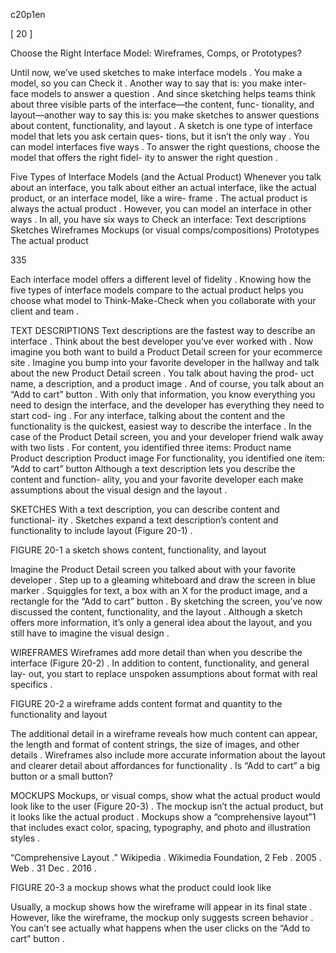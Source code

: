 c20p1en



[ 20 ]

Choose the Right Interface Model: Wireframes, Comps, or Prototypes?

Until now, we’ve used sketches to make interface models . You make a model, so you can Check it . Another way to say that is: you make inter- face  models  to  answer  a  question .  And  since  sketching  helps  teams think  about  three  visible  parts  of  the  interface—the  content,  func- tionality, and layout—another way to say this is: you make sketches to answer questions about content, functionality, and layout .
A sketch is one type of interface model that lets you ask certain ques- tions, but it isn’t the only way . You can model interfaces five ways . To answer the right questions, choose the model that offers the right fidel-  ity to answer the right question .

Five Types of Interface Models (and the Actual Product)
Whenever you talk about an interface, you talk about either an actual interface, like the actual product, or an interface model, like a wire- frame . The actual product is always the actual product . However, you can model an interface in other ways . In all, you have six ways to Check an interface:
Text descriptions
Sketches
Wireframes
Mockups (or visual comps/compositions)
Prototypes
The actual product



335


Each interface model offers a different level of fidelity . Knowing how the five types of interface models compare to the actual product helps you choose what model to Think-Make-Check when you  collaborate with your client and team .

TEXT DESCRIPTIONS
Text descriptions are the fastest way to describe an interface .
Think about the best developer you’ve ever worked with . Now imagine you both want to build a Product Detail screen for your ecommerce site . Imagine you bump into your favorite developer in the hallway and talk about the new Product Detail screen . You talk about having the prod-  uct name, a description, and a product image . And of course, you talk about an “Add to cart” button .
With only that information, you know everything you need to design the interface, and the developer has everything they need to start cod- ing . For any interface, talking about the content and the functionality is the quickest, easiest way to describe the interface . In the case of the Product Detail screen, you and your developer friend walk away with two lists .
For content, you identified three items:
Product name
Product description
Product image
For functionality, you identified one item:
“Add to cart” button
Although a text description lets you describe the content and function- ality, you and your favorite developer each make assumptions about the visual design and the layout .


SKETCHES
With  a  text  description,  you  can  describe  content  and  functional-   ity . Sketches expand a text description’s content and functionality to include layout (Figure 20-1) .

FIGURE 20-1
a sketch shows content, functionality, and layout








Imagine the Product Detail screen you talked about with your favorite developer .  Step up to a gleaming whiteboard and draw the screen in  blue marker . Squiggles for text, a box with an X for the product image, and a rectangle for the “Add to cart” button . By sketching the screen, you’ve now discussed the content, functionality, and the layout .
Although a sketch offers more information, it’s only a general  idea  about the layout, and you still have to imagine the visual design .

WIREFRAMES
Wireframes add more detail than when you describe the  interface  (Figure 20-2) . In addition to content,  functionality,  and  general  lay- out, you start to replace unspoken assumptions about format with real specifics .




FIGURE 20-2
a wireframe adds content format and quantity to the functionality and layout

The additional detail in a wireframe reveals how much content can appear, the length and format of content strings, the size of images, and other details . Wireframes also include more accurate information about the layout and clearer detail about affordances for functionality . Is “Add to cart” a big button or a small button?

MOCKUPS
Mockups, or visual comps, show  what the actual product would look like  to the user (Figure 20-3) . The mockup isn’t the actual product, but it looks like the actual product . Mockups show a “comprehensive layout”1 that includes exact color, spacing, typography, and photo and illustration styles .


“Comprehensive Layout .” Wikipedia . Wikimedia Foundation, 2 Feb . 2005 . Web . 31 Dec . 2016 .




FIGURE 20-3
a mockup shows what the product could look like

Usually, a mockup shows how the wireframe will appear in  its  final state . However, like the wireframe, the mockup only suggests screen behavior . You can’t see actually what happens when the user clicks on the “Add to cart” button .
